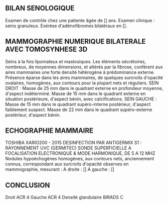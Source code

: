 ## BILAN SENOLOGIQUE
Examen de contrôle chez une patiente âgée de [\] ans.
Examen clinique : seins granuleux.
Exérèse d'adénofibromes bilatéraux en [].

## MAMMOGRAPHIE NUMERIQUE BILATERALE AVEC TOMOSYNHESE 3D
Seins à la fois lipomateux et mastosiques.
Les éléments sécrétoires, nombreux, de moyennes dimensions, et altérés par la fibrose, confèrent aux aires mammaires une forte densité hétérogène à prédominance externe.
Présence éparse dans les aires mammaires, de quelques surcroits d'opacité ovalaires, homogènes, aux contours pour la plupart nets et réguliers.
SEIN DROIT :
Masse de 25 mm dans le quadrant externe en profondeur moyenne, d'aspect indéterminé.
Masse de 15 mm dans le quadrant externe en situation postérieure, d'aspect bénin, avec calcifications.
SEIN GAUCHE :
Masse de 15 mm dans le quadrant supéro-interne postérieur, d'aspect faiblement suspect.
Masse de 22 mm dans le quadrant supéro-externe postérieur, d'aspect bénin.

## ECHOGRAPHIE MAMMAIRE
TOSHIBA XARIO200 - 2015 DESINFECTION PAR ANTIGERMIX S1 : RAYONNEMENT UVC (GERMITEC)
SONDE SUPERFICIELLE A FOCALISATION ELECTRONIQUE & MODE HARMONIQUE, DE 5 A 12 MHZ
Nodules hypoéchogènes homogènes, aux contours nets, anciennement connus, correspondant aux surcroits d'opacité observes en mammographie, mesurant :
A droite :
[]
A gauche :
[]

## CONCLUSION
Droit ACR 4 Gauche ACR 4
Densité glandulaire BIRADS C